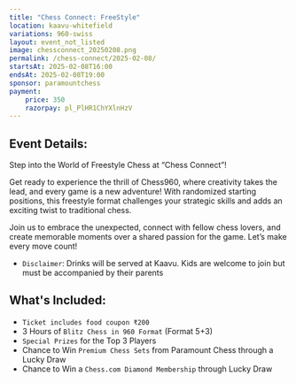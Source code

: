 ```yaml
---
title: "Chess Connect: FreeStyle"
location: kaavu-whitefield
variations: 960-swiss
layout: event_not_listed
image: chessconnect_20250208.png
permalink: /chess-connect/2025-02-08/
startsAt: 2025-02-08T16:00
endsAt: 2025-02-08T19:00
sponsor: paramountchess
payment:
    price: 350
    razorpay: pl_PlHR1ChYXlnHzV
---
```

## Event Details:

Step into the World of Freestyle Chess at “Chess Connect”!

Get ready to experience the thrill of Chess960, where creativity takes the lead, and every game is a new adventure! With randomized starting positions, this freestyle format challenges your strategic skills and adds an exciting twist to traditional chess.

Join us to embrace the unexpected, connect with fellow chess lovers, and create memorable moments over a shared passion for the game. Let’s make every move count!

- `Disclaimer`: Drinks will be served at Kaavu. Kids are welcome to join but must be accompanied by their parents


## What's Included:
- `Ticket includes food coupon ₹200`
- 3 Hours of `Blitz Chess in 960 Format` (Format 5+3)
- `Special Prizes` for the Top 3 Players
- Chance to Win `Premium Chess Sets` from Paramount Chess through a Lucky Draw
- Chance to Win a `Chess.com Diamond Membership` through Lucky Draw
